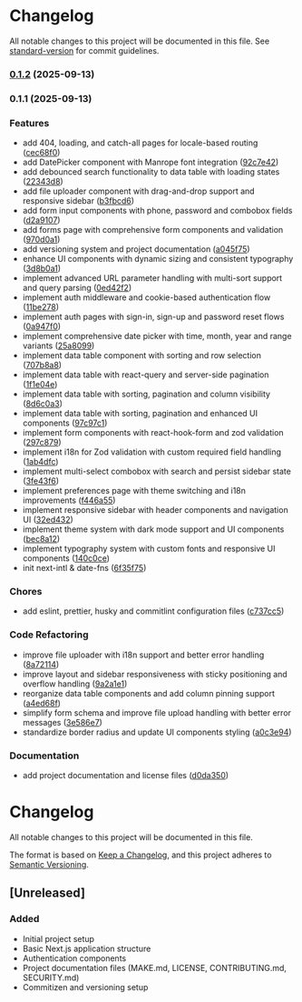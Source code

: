 # Changelog

All notable changes to this project will be documented in this file. See [standard-version](https://github.com/conventional-changelog/standard-version) for commit guidelines.

### [0.1.2](https://github.com/salahbm/vizamaster-admin/compare/v0.1.1...v0.1.2) (2025-09-13)

### 0.1.1 (2025-09-13)

### Features

- add 404, loading, and catch-all pages for locale-based routing ([cec68f0](https://github.com/salahbm/vizamaster-admin/commit/cec68f0289e0f8da2a09bff912a08bacf7338fa3))
- add DatePicker component with Manrope font integration ([92c7e42](https://github.com/salahbm/vizamaster-admin/commit/92c7e42acc659b44110cf75e346d452ded7f6717))
- add debounced search functionality to data table with loading states ([22343d8](https://github.com/salahbm/vizamaster-admin/commit/22343d88c79abe1a6df8ccbe2cecaf042e443aec))
- add file uploader component with drag-and-drop support and responsive sidebar ([b3fbcd6](https://github.com/salahbm/vizamaster-admin/commit/b3fbcd64f0b82377d7c99f16388584e23377d80c))
- add form input components with phone, password and combobox fields ([d2a9107](https://github.com/salahbm/vizamaster-admin/commit/d2a910792d70e5611c2e15dae3105da5fc05f5e5))
- add forms page with comprehensive form components and validation ([970d0a1](https://github.com/salahbm/vizamaster-admin/commit/970d0a127e89876acf5b7de913e0b65a9770acca))
- add versioning system and project documentation ([a045f75](https://github.com/salahbm/vizamaster-admin/commit/a045f75546b000b8fd247e82b2e36359cefb62bf))
- enhance UI components with dynamic sizing and consistent typography ([3d8b0a1](https://github.com/salahbm/vizamaster-admin/commit/3d8b0a1b0393cbcaa75965ad28a48e537adad44d))
- implement advanced URL parameter handling with multi-sort support and query parsing ([0ed42f2](https://github.com/salahbm/vizamaster-admin/commit/0ed42f273f1855f6904a8967a24dd5c961b25c2e))
- implement auth middleware and cookie-based authentication flow ([11be278](https://github.com/salahbm/vizamaster-admin/commit/11be278bd11052d1777ad2448e0522c3e6d1b50d))
- implement auth pages with sign-in, sign-up and password reset flows ([0a947f0](https://github.com/salahbm/vizamaster-admin/commit/0a947f0a4dedaf7b1d4d5e95998f4133d984f116))
- implement comprehensive date picker with time, month, year and range variants ([25a8099](https://github.com/salahbm/vizamaster-admin/commit/25a8099e73b99eb0e1012583d468dc604c5cb76c))
- implement data table component with sorting and row selection ([707b8a8](https://github.com/salahbm/vizamaster-admin/commit/707b8a887ade741e234dc93441f10fee61a40e6b))
- implement data table with react-query and server-side pagination ([1f1e04e](https://github.com/salahbm/vizamaster-admin/commit/1f1e04e32c53b30d75f819e8a3295ce66214e123))
- implement data table with sorting, pagination and column visibility ([8d6c0a3](https://github.com/salahbm/vizamaster-admin/commit/8d6c0a395d65fd5fc0630877bbeeedbd5cd12275))
- implement data table with sorting, pagination and enhanced UI components ([97c97c1](https://github.com/salahbm/vizamaster-admin/commit/97c97c1eccccd25af69a3edbcc4940d35055cc62))
- implement form components with react-hook-form and zod validation ([297c879](https://github.com/salahbm/vizamaster-admin/commit/297c879f6ad58461fa93cb01a3dcaba24d4610f1))
- implement i18n for Zod validation with custom required field handling ([1ab4dfc](https://github.com/salahbm/vizamaster-admin/commit/1ab4dfc32ba37efd660ce43dd544c4c72391505f))
- implement multi-select combobox with search and persist sidebar state ([3fe43f6](https://github.com/salahbm/vizamaster-admin/commit/3fe43f6ac8cf83ffdd026955771f7eb48a75ef7f))
- implement preferences page with theme switching and i18n improvements ([f446a55](https://github.com/salahbm/vizamaster-admin/commit/f446a558960df5df6e2b61252daf0d9b7124662e))
- implement responsive sidebar with header components and navigation UI ([32ed432](https://github.com/salahbm/vizamaster-admin/commit/32ed432e0c2f83aef6b2c669fb4e47bfb2984ad7))
- implement theme system with dark mode support and UI components ([bec8a12](https://github.com/salahbm/vizamaster-admin/commit/bec8a122cb454e8014e77f085084a127a991129a))
- implement typography system with custom fonts and responsive UI components ([140c0ce](https://github.com/salahbm/vizamaster-admin/commit/140c0ce7c77cafb742108d998be166aee9d10df1))
- init next-intl & date-fns ([6f35f75](https://github.com/salahbm/vizamaster-admin/commit/6f35f755b77d21a01724e94bde1fe1d129a58700))

### Chores

- add eslint, prettier, husky and commitlint configuration files ([c737cc5](https://github.com/salahbm/vizamaster-admin/commit/c737cc575fe2763017c9f4adb987fcab9fa16ab1))

### Code Refactoring

- improve file uploader with i18n support and better error handling ([8a72114](https://github.com/salahbm/vizamaster-admin/commit/8a72114df6a15607b99904e53fe79648155951e0))
- improve layout and sidebar responsiveness with sticky positioning and overflow handling ([9a2a1e1](https://github.com/salahbm/vizamaster-admin/commit/9a2a1e1a3df541d55ee1fb7e6b48bac5b1973350))
- reorganize data table components and add column pinning support ([a4ed68f](https://github.com/salahbm/vizamaster-admin/commit/a4ed68fbde881a1d48c6d9ad58fb69bd1a0e2013))
- simplify form schema and improve file upload handling with better error messages ([3e586e7](https://github.com/salahbm/vizamaster-admin/commit/3e586e7d4a56a3c91689d2caaefab04d2ecd905c))
- standardize border radius and update UI components styling ([a0c3e94](https://github.com/salahbm/vizamaster-admin/commit/a0c3e94f04c2b7d914df7c1ed6afbeba35428cf9))

### Documentation

- add project documentation and license files ([d0da350](https://github.com/salahbm/vizamaster-admin/commit/d0da350b81e2b328d43a6299e7257d7a7689574e))

# Changelog

All notable changes to this project will be documented in this file.

The format is based on [Keep a Changelog](https://keepachangelog.com/en/1.0.0/),
and this project adheres to [Semantic Versioning](https://semver.org/spec/v2.0.0.html).

## [Unreleased]

### Added

- Initial project setup
- Basic Next.js application structure
- Authentication components
- Project documentation files (MAKE.md, LICENSE, CONTRIBUTING.md, SECURITY.md)
- Commitizen and versioning setup
